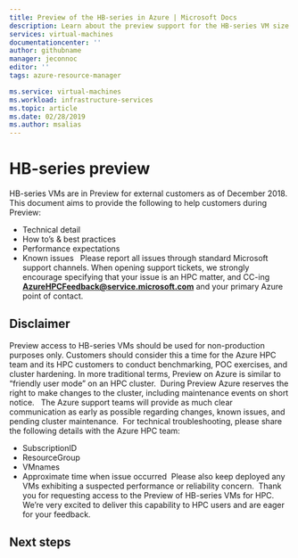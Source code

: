```yaml
---
title: Preview of the HB-series in Azure | Microsoft Docs
description: Learn about the preview support for the HB-series VM size in Azure. 
services: virtual-machines
documentationcenter: ''
author: githubname
manager: jeconnoc
editor: ''
tags: azure-resource-manager

ms.service: virtual-machines
ms.workload: infrastructure-services
ms.topic: article
ms.date: 02/28/2019
ms.author: msalias
---
```

# HB-series preview

HB-series VMs are in Preview for external customers as of December 2018. This document aims to provide the following to help customers during Preview:​
​
- Technical detail​
- How to’s & best practices​
- Performance expectations​
- Known issues​
​
​
Please report all issues through standard Microsoft support channels. When opening support tickets, we strongly encourage specifying that your issue is an HPC matter, and CC-ing **AzureHPCFeedback@service.microsoft.com** and your primary Azure point of contact.

## Disclaimer

Preview access to HB-series VMs should be used for non-production purposes only. Customers should consider this a time for the Azure HPC team and its HPC customers to conduct benchmarking, POC exercises, and cluster hardening. In more traditional terms, Preview on Azure is similar to “friendly user mode” on an HPC cluster.​
​
During Preview Azure reserves the right to make changes to the cluster, including maintenance events on short notice. ​
​
The Azure support teams will provide as much clear communication as early as possible regarding changes, known issues, and pending cluster maintenance.​
​
For technical troubleshooting, please share the following details with the Azure HPC team:​
​
- SubscriptionID​
- ResourceGroup​
- VMnames​
- Approximate time when issue occurred​
​
Please also keep deployed any VMs exhibiting a suspected performance or reliability concern.​
​
Thank you for requesting access to the Preview of HB-series VMs for HPC. We’re very excited to deliver this capability to HPC users and are eager for your feedback.

## Next steps
